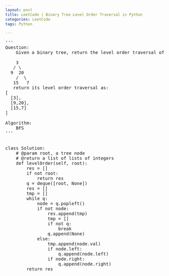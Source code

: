 ```yaml
---
layout: post
title: LeetCode | Binary Tree Level Order Traversal in Python
categories: LeetCode
tags: Python

---
```

<!-- import js for mathjax -->
<script src="http://cdn.mathjax.org/mathjax/latest/MathJax.js?config=default"></script>
<script type="text/x-mathjax-config">
MathJax.Hub.Config({
tex2jax: {inlineMath: [['$','$'], ['\\(','\\)']]}
});
</script>


<pre>
'''
Question:
    Given a binary tree, return the level order traversal of its nodes\' values. (ie, from left to right, level by level). For example: Given binary tree {3,9,20,#,#,15,7},

    3
   / \
  9  20
    /  \
   15   7
   return its level order traversal as:
[
  [3],
  [9,20],
  [15,7]
]

Algorithm:
    BFS
'''


class Solution:
    # @param root, a tree node
    # @return a list of lists of integers
    def levelOrder(self, root):
        res = []
        if not root:
            return res
        q = deque([root, None])
        res = []
        tmp = []
        while q:
            node = q.popleft()
            if not node:
                res.append(tmp)
                tmp = []
                if not q:
                    break
                q.append(None)
            else:
                tmp.append(node.val)
                if node.left:
                    q.append(node.left)
                if node.right:
                    q.append(node.right)
        return res
</pre>
